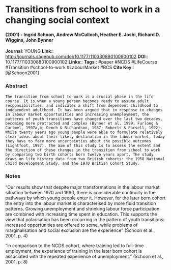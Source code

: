 # Transitions from school to work in a changing social context
#### (2001) - Ingrid Schoon, Andrew McCulloch, Heather E. Joshi, Richard D. Wiggins, John Bynner
**Journal**: YOUNG
**Link**:: http://journals.sagepub.com/doi/10.1177/110330880100900102
**DOI**:: 10.1177/110330880100900102
**Links**:: 
**Tags**:: #paper #NCDS #LifeCourse #Transition #school-to-work #LabourMarket #BCS 
**Cite Key**:: [@Schoon2001]

### Abstract

```
The transition from school to work is a crucial phase in the life course. It is when a young person becomes ready to assume adult responsibilities, and indicates a shift from dependent childhood to independent adulthood. It has been argued that in response to changes in labour market opportunities and increasing unemployment, the patterns of youth transitions have changed over the last two decades, becoming more protracted and complex (Bynner et al. 1999; Furlong & Cartmel, 1997a,b; Dench & Richardson, 1987; Roberts & Parsell, 1992). While twenty years ago young people were able to formulate relatively clear ideas about their likely destination in the labour market, today they have to face more uncertainties about the possible outcomes (Lightfoot, 1997). The aim of this study is to assess the extent and the direction of these changes in the transition from school to work by comparing two birth cohorts born twelve years apart. The study draws on life history data from two British cohorts: the 1958 National Child Development Study, and the 1970 British Cohort Study.
```

### Notes

“Our results show that despite major transformations in the labour market situation between 1970 and 1990, there is considerable continuity in the pathways by which young people enter it. However, for the later born cohort the entry into the labour market is characterised by more fluid transition patterns. Growing unemployment and shrinking labour force participation are combined with increasing time spent in education. This supports the view that polarisation has been occurring in the pattern of youth transitions: increased opportunities are offered to some, while problems of marginalisation and social exclusion are the experience” (Schoon et al., 2001, p. 4)

“in comparison to the NCDS cohort, where training led to full-time employment, the experience of training in the later born cohort is associated with the repeated experience of unemployment.” (Schoon et al., 2001, p. 8)